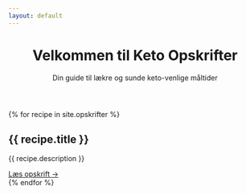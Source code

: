 ```yaml
---
layout: default
---
```


<!-- Hero section -->
<header class="bg-green-500 text-white py-16">
    <div class="container mx-auto px-4 text-center">
        <h1 class="text-4xl font-bold mb-4">Velkommen til Keto Opskrifter</h1>
        <p class="text-xl">Din guide til lækre og sunde keto-venlige måltider</p>
    </div>
</header>

<!-- Main content -->
<main class="container mx-auto px-4 py-8 flex-grow">
    <section id="opskrifter" class="grid md:grid-cols-2 lg:grid-cols-3 gap-6">
        {% for recipe in site.opskrifter %}
        <article class="bg-white rounded-lg shadow-md overflow-hidden hover:shadow-xl transition-shadow duration-300">
            <div class="p-6">
                <h2 class="text-2xl font-bold mb-2">{{ recipe.title }}</h2>
                <p class="text-gray-600 mb-4">{{ recipe.description }}</p>
                <a href="{{ recipe.url | relative_url }}" class="text-green-600 hover:text-green-800 font-semibold">Læs opskrift →</a>
            </div>
        </article>
        {% endfor %}
    </section>
</main> 